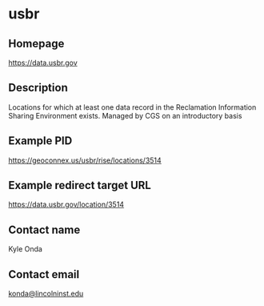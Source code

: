 # usbr

## Homepage

https://data.usbr.gov

## Description

Locations for which at least one data record in the Reclamation Information Sharing Environment exists. Managed by CGS on an introductory basis

## Example PID

https://geoconnex.us/usbr/rise/locations/3514

## Example redirect target URL

https://data.usbr.gov/location/3514

## Contact name

Kyle Onda

## Contact email

konda@lincolninst.edu

